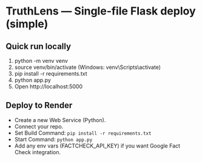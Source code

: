 # TruthLens — Single-file Flask deploy (simple)

## Quick run locally
1. python -m venv venv
2. source venv/bin/activate   (Windows: venv\\Scripts\\activate)
3. pip install -r requirements.txt
4. python app.py
5. Open http://localhost:5000

## Deploy to Render
- Create a new Web Service (Python).
- Connect your repo.
- Set Build Command: `pip install -r requirements.txt`
- Start Command: `python app.py`
- Add any env vars (FACTCHECK_API_KEY) if you want Google Fact Check integration.